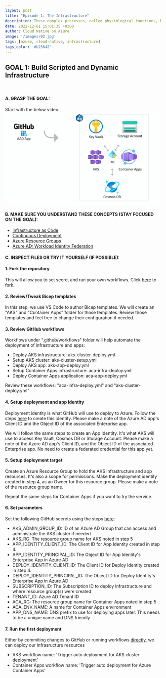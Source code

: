 ```yaml
---
layout: post
title: "Episode 1: The Infrastructure"
description: These complex processes, called physiological functions, have underlying physical and chemical bases, as well as signaling and control mechanisms that are essential to maintaining life.
date: 2022-12-01 15:01:35 +0300
author: Cloud Native on Azure
image: '/images/02.jpg'
tags: [azure, cloud-native, infrastructure]
tags_color: '#b25642'
---
```

## GOAL 1: Build Scripted and Dynamic Infrastructure
<br/>

#### **A. GRASP THE GOAL:**
Start with the below video:
<a href="https://www.youtube.com/watch?v=0TlrXEC-Gjs" target="_blank"><img src="../images/infra-workflow.jpg" alt="Ep.1: Infrastructure" /></a>

#### **B. MAKE SURE YOU UNDERSTAND THESE CONCEPTS (STAY FOCUSED ON THE GOAL):**
* [Infrastructure as Code](https://learn.microsoft.com/en-us/devops/deliver/what-is-infrastructure-as-code)
* [Continuous Deployment](https://learn.microsoft.com/en-us/devops/deliver/what-is-continuous-delivery)
* [Azure Resource Groups](https://learn.microsoft.com/en-us/azure/azure-resource-manager/management/manage-resource-groups-portal)
* [Azure AD: Workload Identity Federation](https://learn.microsoft.com/en-us/azure/active-directory/develop/workload-identity-federation)

#### **C. INSPECT FILES OR TRY IT YOURSELF (IF POSSIBLE):**
#### 1. Fork the repository
This will allow you to set secret and run your own workflows. Click [here](https://github.com/melzayet/azure-cn-depicted/fork) to fork.

#### 2. Review/Tweak Bicep templates
In this step, we use VS Code to author Bicep templates. We will create an "AKS" and "Container Apps" folder for those templates.
Review those templates and feel free to change their configuration if needed.

#### 3. Review GitHub workflows
Workflows under ".github/workflows" folder will help automate the deployment of infrastructure and apps:

- Deploy AKS infrastructure: aks-cluster-deploy.yml
- Setup AKS cluster: aks-cluster-setup.yml
- Deploy AKS app: aks-app-deploy.yml
- Setup Container Apps infrastructure: aca-infra-deploy.yml
- Deploy Container Apps application: aca-app-deploy.yml

Review these workflows: "aca-infra-deploy.yml" and "aks-cluster-deploy.yml"

#### 4. Setup deployment and app identity
Deployment identity is what GitHub will use to deploy to Azure. Follow the steps [here](https://learn.microsoft.com/en-us/azure/active-directory/develop/workload-identity-federation-create-trust?pivots=identity-wif-apps-methods-azp#github-actions) to create this identity. Please make a note of the Azure AD app's Client ID and the Object ID of the associated Enterprise app.

We will follow the same steps to create an App Identity. It's what AKS will use to access Key Vault, Cosmos DB or Storage Account. Please make a note of the Azure AD app's Client ID, and the Object ID of the associated Enterprise app. No need to create a federated credential for this app yet.


#### 5. Setup deployment target
Create an Azure Resource Group to hold the AKS infrastructure and app resources. It's also a scope for permissions. Make the deployment identity created in step 4, as an Owner for this resource group. Please make a note of the resource group name.

Repeat the same steps for Container Apps if you want to try the service.

#### 6. Set parameters
Set the following GitHub secrets using the steps [here](https://docs.github.com/en/actions/security-guides/encrypted-secrets#creating-encrypted-secrets-for-a-repository):

- AKS_ADMIN_GROUP_ID: ID of an Azure AD Group that can access and administrate the AKS cluster if needed
- AKS_RG: The resource group name for AKS noted in step 5
- APP_IDENTITY_CLIENT_ID: The Client ID for App Identity created in step 4.
- APP_IDENTITY_PRINCIPAL_ID: The Object ID for App Identity's Enterprise App in Azure AD
- DEPLOY_IDENTITY_CLIENT_ID: The Client ID for Deploy Identity created in step 4.
- DEPLOY_IDENTITY_PRINCIPAL_ID: The Object ID for Deploy Identity's Enterprise App in Azure AD
- SUBSCRIPTION_ID: The Subscription ID to deploy infrastructure and where resource group(s) were created
- TENANT_ID: Azure AD Tenant ID
- ACA_RG: The resource group name for Container Apps noted in step 5
- ACA_ENV_NAME: A name for Container Apps environment
- APP_DNS_NAME:  DNS prefix to use for deploying apps later. This needs to be a unique name and DNS friendly

#### 7. Run the first deployment
Either by commiting changes to GitHub or running workflows [directly](https://docs.github.com/en/actions/managing-workflow-runs/manually-running-a-workflow), we can deploy our infrasructure resources

- AKS workflow name: 'Trigger auto deployment for AKS cluster deployment'
- Container Apps workflow name: 'Trigger auto deployment for Azure Container Apps'
